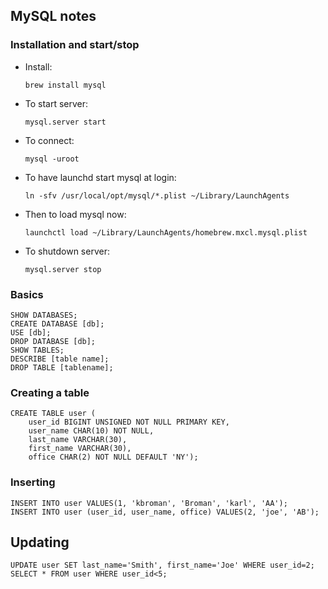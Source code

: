 ## MySQL notes

### Installation and start/stop

- Install:

      brew install mysql

- To start server:

      mysql.server start

- To connect:

      mysql -uroot

- To have launchd start mysql at login:

      ln -sfv /usr/local/opt/mysql/*.plist ~/Library/LaunchAgents

- Then to load mysql now:

      launchctl load ~/Library/LaunchAgents/homebrew.mxcl.mysql.plist

- To shutdown server:

      mysql.server stop


### Basics

```
SHOW DATABASES;
CREATE DATABASE [db];
USE [db];
DROP DATABASE [db];
SHOW TABLES;
DESCRIBE [table name];
DROP TABLE [tablename];
```

### Creating a table

```
CREATE TABLE user (
    user_id BIGINT UNSIGNED NOT NULL PRIMARY KEY,
    user_name CHAR(10) NOT NULL,
    last_name VARCHAR(30),
    first_name VARCHAR(30),
    office CHAR(2) NOT NULL DEFAULT 'NY');
```

### Inserting

```
INSERT INTO user VALUES(1, 'kbroman', 'Broman', 'karl', 'AA');
INSERT INTO user (user_id, user_name, office) VALUES(2, 'joe', 'AB');
```

## Updating

```
UPDATE user SET last_name='Smith', first_name='Joe' WHERE user_id=2;
SELECT * FROM user WHERE user_id<5;
```
